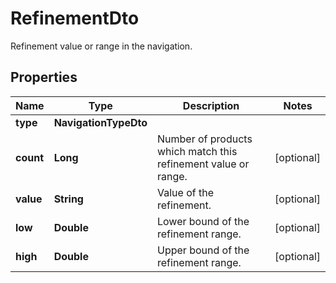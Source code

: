 

# RefinementDto

Refinement value or range in the navigation.

## Properties

| Name | Type | Description | Notes |
|------------ | ------------- | ------------- | -------------|
|**type** | **NavigationTypeDto** |  |  |
|**count** | **Long** | Number of products which match this refinement value or range. |  [optional] |
|**value** | **String** | Value of the refinement. |  [optional] |
|**low** | **Double** | Lower bound of the refinement range. |  [optional] |
|**high** | **Double** | Upper bound  of the refinement range. |  [optional] |



